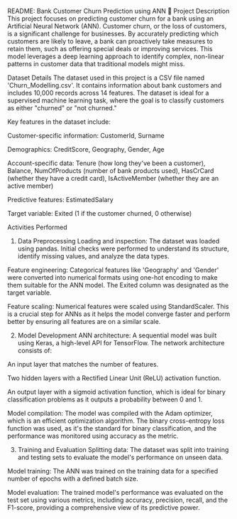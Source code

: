 README: Bank Customer Churn Prediction using ANN 🏦
Project Description
This project focuses on predicting customer churn for a bank using an Artificial Neural Network (ANN). Customer churn, or the loss of customers, is a significant challenge for businesses. By accurately predicting which customers are likely to leave, a bank can proactively take measures to retain them, such as offering special deals or improving services. This model leverages a deep learning approach to identify complex, non-linear patterns in customer data that traditional models might miss.

Dataset Details
The dataset used in this project is a CSV file named 'Churn_Modelling.csv'. It contains information about bank customers and includes 10,000 records across 14 features. The dataset is ideal for a supervised machine learning task, where the goal is to classify customers as either "churned" or "not churned."

Key features in the dataset include:

Customer-specific information: CustomerId, Surname

Demographics: CreditScore, Geography, Gender, Age

Account-specific data: Tenure (how long they've been a customer), Balance, NumOfProducts (number of bank products used), HasCrCard (whether they have a credit card), IsActiveMember (whether they are an active member)

Predictive features: EstimatedSalary

Target variable: Exited (1 if the customer churned, 0 otherwise)

Activities Performed
1. Data Preprocessing
Loading and inspection: The dataset was loaded using pandas. Initial checks were performed to understand its structure, identify missing values, and analyze the data types.

Feature engineering: Categorical features like 'Geography' and 'Gender' were converted into numerical formats using one-hot encoding to make them suitable for the ANN model. The Exited column was designated as the target variable.

Feature scaling: Numerical features were scaled using StandardScaler. This is a crucial step for ANNs as it helps the model converge faster and perform better by ensuring all features are on a similar scale.

2. Model Development
ANN architecture: A sequential model was built using Keras, a high-level API for TensorFlow. The network architecture consists of:

An input layer that matches the number of features.

Two hidden layers with a Rectified Linear Unit (ReLU) activation function.

An output layer with a sigmoid activation function, which is ideal for binary classification problems as it outputs a probability between 0 and 1.

Model compilation: The model was compiled with the Adam optimizer, which is an efficient optimization algorithm. The binary cross-entropy loss function was used, as it's the standard for binary classification, and the performance was monitored using accuracy as the metric.

3. Training and Evaluation
Splitting data: The dataset was split into training and testing sets to evaluate the model's performance on unseen data.

Model training: The ANN was trained on the training data for a specified number of epochs with a defined batch size.

Model evaluation: The trained model's performance was evaluated on the test set using various metrics, including accuracy, precision, recall, and the F1-score, providing a comprehensive view of its predictive power.
